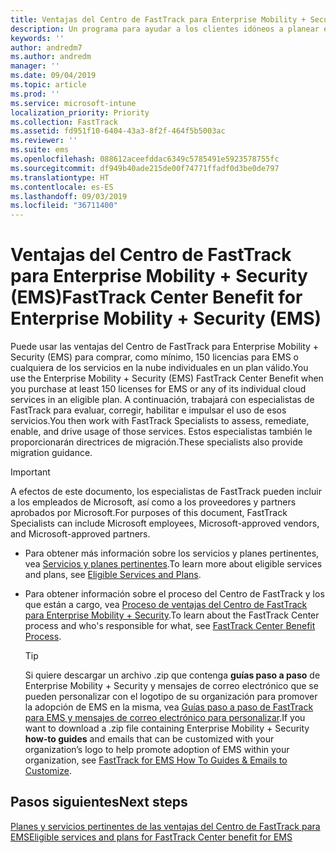```yaml
---
title: Ventajas del Centro de FastTrack para Enterprise Mobility + Security (EMS)
description: Un programa para ayudar a los clientes idóneos a planear e implementar Intune y Azure Active Directory Premium.
keywords: ''
author: andredm7
ms.author: andredm
manager: ''
ms.date: 09/04/2019
ms.topic: article
ms.prod: ''
ms.service: microsoft-intune
localization_priority: Priority
ms.collection: FastTrack
ms.assetid: fd951f10-6404-43a3-8f2f-464f5b5003ac
ms.reviewer: ''
ms.suite: ems
ms.openlocfilehash: 088612aceefddac6349c5785491e5923578755fc
ms.sourcegitcommit: df949b40ade215de00f74771ffadf0d3be0de797
ms.translationtype: HT
ms.contentlocale: es-ES
ms.lasthandoff: 09/03/2019
ms.locfileid: "36711400"
---
```

# <a name="fasttrack-center-benefit-for-enterprise-mobility--security-ems"></a><span data-ttu-id="e0568-103">Ventajas del Centro de FastTrack para Enterprise Mobility + Security (EMS)</span><span class="sxs-lookup"><span data-stu-id="e0568-103">FastTrack Center Benefit for Enterprise Mobility + Security (EMS)</span></span>

<span data-ttu-id="e0568-104">Puede usar las ventajas del Centro de FastTrack para Enterprise Mobility + Security (EMS) para comprar, como mínimo, 150 licencias para EMS o cualquiera de los servicios en la nube individuales en un plan válido.</span><span class="sxs-lookup"><span data-stu-id="e0568-104">You use the Enterprise Mobility + Security (EMS) FastTrack Center Benefit when you purchase at least 150 licenses for EMS or any of its individual cloud services in an eligible plan.</span></span> <span data-ttu-id="e0568-105">A continuación, trabajará con especialistas de FastTrack para evaluar, corregir, habilitar e impulsar el uso de esos servicios.</span><span class="sxs-lookup"><span data-stu-id="e0568-105">You then work with FastTrack Specialists to assess, remediate, enable, and drive usage of those services.</span></span> <span data-ttu-id="e0568-106">Estos especialistas también le proporcionarán directrices de migración.</span><span class="sxs-lookup"><span data-stu-id="e0568-106">These specialists also provide migration guidance.</span></span> 

> [!IMPORTANT]
> <span data-ttu-id="e0568-107">A efectos de este documento, los especialistas de FastTrack pueden incluir a los empleados de Microsoft, así como a los proveedores y partners aprobados por Microsoft.</span><span class="sxs-lookup"><span data-stu-id="e0568-107">For purposes of this document, FastTrack Specialists can include Microsoft employees, Microsoft-approved vendors, and Microsoft-approved partners.</span></span>

- <span data-ttu-id="e0568-108">Para obtener más información sobre los servicios y planes pertinentes, vea [Servicios y planes pertinentes](M365-eligible-services-and-plans.md).</span><span class="sxs-lookup"><span data-stu-id="e0568-108">To learn more about eligible services and plans, see [Eligible Services and Plans](M365-eligible-services-and-plans.md).</span></span>

- <span data-ttu-id="e0568-109">Para obtener información sobre el proceso del Centro de FastTrack y los que están a cargo, vea [Proceso de ventajas del Centro de FastTrack para Enterprise Mobility + Security](EMS-fasttrack-process.md).</span><span class="sxs-lookup"><span data-stu-id="e0568-109">To learn about the FastTrack Center process and who's responsible for what, see [FastTrack Center Benefit Process](EMS-fasttrack-process.md).</span></span>

    > [!TIP]
    > <span data-ttu-id="e0568-110">Si quiere descargar un archivo .zip que contenga **guías paso a paso** de Enterprise Mobility + Security y mensajes de correo electrónico que se pueden personalizar con el logotipo de su organización para promover la adopción de EMS en la misma, vea [Guías paso a paso de FastTrack para EMS y mensajes de correo electrónico para personalizar](https://gallery.technet.microsoft.com/FastTrack-for-EMS-How-To-f170da4c).</span><span class="sxs-lookup"><span data-stu-id="e0568-110">If you want to download a .zip file containing Enterprise Mobility + Security **how-to guides** and emails that can be customized with your organization’s logo to help promote adoption of EMS within your organization, see [FastTrack for EMS How To Guides & Emails to Customize](https://gallery.technet.microsoft.com/FastTrack-for-EMS-How-To-f170da4c).</span></span>

## <a name="next-steps"></a><span data-ttu-id="e0568-111">Pasos siguientes</span><span class="sxs-lookup"><span data-stu-id="e0568-111">Next steps</span></span>

[<span data-ttu-id="e0568-112">Planes y servicios pertinentes de las ventajas del Centro de FastTrack para EMS</span><span class="sxs-lookup"><span data-stu-id="e0568-112">Eligible services and plans for FastTrack Center benefit for EMS</span></span>](M365-eligible-services-and-plans.md)


